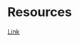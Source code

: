 # Resources

[Link](https://docs.spring.io/spring/docs/4.3.x/spring-framework-reference/htmlsingle/#resources)